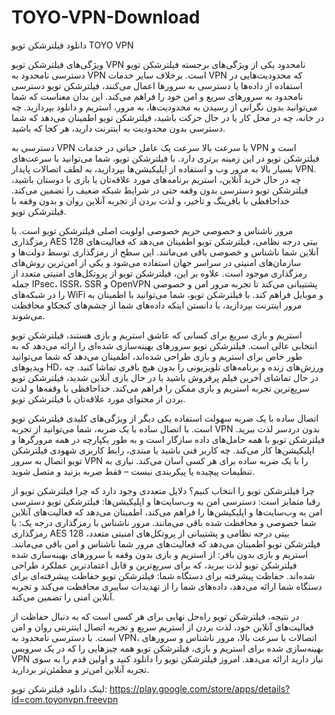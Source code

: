 # TOYO-VPN-Download
دانلود فیلترشکن تویو TOYO VPN

ویژگی‌های فیلترشکن تویو
VPN نامحدود
یکی از ویژگی‌های برجسته فیلترشکن تویو دسترسی نامحدود به VPN است. برخلاف سایر خدمات VPN که محدودیت‌هایی در استفاده از داده‌ها یا دسترسی به سرورها اعمال می‌کنند، فیلترشکن تویو دسترسی نامحدود به سرورهای سریع و امن خود را فراهم می‌کند. این بدان معناست که شما می‌توانید بدون نگرانی از رسیدن به محدودیت‌ها، به مرور، استریم و دانلود بپردازید. چه در خانه، چه در محل کار یا در حال حرکت باشید، فیلترشکن تویو اطمینان می‌دهد که شما دسترسی بدون محدودیت به اینترنت دارید، هر کجا که باشید.

دسترسی به VPN با سرعت بالا
سرعت یک عامل حیاتی در خدمات VPN است و فیلترشکن تویو در این زمینه برتری دارد. با فیلترشکن تویو، شما می‌توانید با سرعت‌های بسیار بالا به مرور وب و استفاده از اپلیکیشن‌ها بپردازید، به لطف اتصالات پایدار VPN. چه در حال خرید آنلاین، استریم برنامه‌های مورد علاقه‌تان یا بازی با دوستان باشید، فیلترشکن تویو دسترسی بدون وقفه حتی در شرایط شبکه ضعیف را تضمین می‌کند. خداحافظی با بافرینگ و تاخیر، و لذت بردن از تجربه آنلاین روان و بدون وقفه با فیلترشکن تویو.

مرور ناشناس و خصوصی
حریم خصوصی اولویت اصلی فیلترشکن تویو است. با رمزگذاری AES 128 بیتی درجه نظامی، فیلترشکن تویو اطمینان می‌دهد که فعالیت‌های آنلاین شما ناشناس و خصوصی باقی می‌مانند. این سطح از رمزگذاری توسط دولت‌ها و سازمان‌های امنیتی در سراسر جهان استفاده می‌شود و یکی از امن‌ترین روش‌های رمزگذاری موجود است. علاوه بر این، فیلترشکن تویو از پروتکل‌های امنیتی متعدد از جمله IPsec، ISSR، SSR و OpenVPN پشتیبانی می‌کند تا تجربه مرور امن و خصوصی را در شبکه‌های WiFi و موبایل فراهم کند. با فیلترشکن تویو، شما می‌توانید با اطمینان به مرور اینترنت بپردازید، با دانستن اینکه داده‌های شما از چشم‌های کنجکاو محافظت می‌شوند.

استریم و بازی سریع
برای کسانی که عاشق استریم و بازی هستند، فیلترشکن تویو انتخابی عالی است. فیلترشکن تویو سرورهای بهینه‌سازی شده‌ای را ارائه می‌دهد که به طور خاص برای استریم و بازی طراحی شده‌اند، اطمینان می‌دهد که شما می‌توانید ویدیوهای HD، ورزش‌های زنده و برنامه‌های تلویزیونی را بدون هیچ بافری تماشا کنید. چه در حال تماشای آخرین فیلم پرفروش باشید یا در حال بازی آنلاین شدید، فیلترشکن تویو سریع‌ترین تجربه استریم و بازی ممکن را فراهم می‌کند. خداحافظی با وقفه‌ها و لذت بردن از محتوای مورد علاقه‌تان با فیلترشکن تویو.

اتصال ساده با یک ضربه
سهولت استفاده یکی دیگر از ویژگی‌های کلیدی فیلترشکن تویو است. با اتصال ساده با یک ضربه، شما می‌توانید از تجربه VPN بدون دردسر لذت ببرید. فیلترشکن تویو با همه حامل‌های داده سازگار است و به طور یکپارچه در همه مرورگرها و اپلیکیشن‌ها کار می‌کند. چه کاربر فنی باشید یا مبتدی، رابط کاربری شهودی فیلترشکن تویو اتصال به سرور VPN را با یک ضربه ساده برای هر کسی آسان می‌کند. نیازی به تنظیمات پیچیده یا پیکربندی نیست – فقط ضربه بزنید و متصل شوید.

چرا فیلترشکن تویو را انتخاب کنیم؟
دلایل متعددی وجود دارد که چرا فیلترشکن تویو از رقبا متمایز است:
دسترسی امن به وب‌سایت‌ها و اپلیکیشن‌ها: فیلترشکن تویو دسترسی امن به وب‌سایت‌ها و اپلیکیشن‌ها را فراهم می‌کند، اطمینان می‌دهد که فعالیت‌های آنلاین شما خصوصی و محافظت شده باقی می‌مانند.
مرور ناشناس با رمزگذاری درجه یک: با رمزگذاری AES 128 بیتی درجه نظامی و پشتیبانی از پروتکل‌های امنیتی متعدد، فیلترشکن تویو اطمینان می‌دهد که فعالیت‌های مرور شما ناشناس و امن باقی می‌مانند.
استریم و بازی بدون بافر: از استریم و بازی بدون وقفه با سرورهای بهینه‌سازی شده فیلترشکن تویو لذت ببرید، که برای سریع‌ترین و قابل اعتمادترین عملکرد طراحی شده‌اند.
حفاظت پیشرفته برای دستگاه شما: فیلترشکن تویو حفاظت پیشرفته‌ای برای دستگاه شما ارائه می‌دهد، داده‌های شما را از تهدیدات سایبری محافظت می‌کند و تجربه آنلاین امنی را تضمین می‌کند.

در نتیجه، فیلترشکن تویو راه‌حل نهایی برای هر کسی است که به دنبال حفاظت از فعالیت‌های آنلاین خود، لذت بردن از استریم سریع و تجربه اتصال اینترنتی روان و امن است. با دسترسی نامحدود به VPN، اتصالات با سرعت بالا، مرور ناشناس و سرورهای بهینه‌سازی شده برای استریم و بازی، فیلترشکن تویو همه چیزهایی را که در یک سرویس VPN نیاز دارید ارائه می‌دهد. امروز فیلترشکن تویو را دانلود کنید و اولین قدم را به سوی تجربه آنلاین امن‌تر و مطمئن‌تر بردارید.

لینک دانلود فیلترشکن تویو:
https://play.google.com/store/apps/details?id=com.toyonvpn.freevpn



